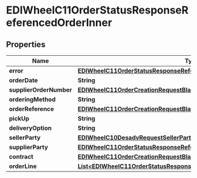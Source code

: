 

# EDIWheelC11OrderStatusResponseReferencedOrderInner


## Properties

| Name | Type | Description | Notes |
|------------ | ------------- | ------------- | -------------|
|**error** | [**EDIWheelC11OrderStatusResponseReferencedOrderInnerError**](EDIWheelC11OrderStatusResponseReferencedOrderInnerError.md) |  |  |
|**orderDate** | **String** |  |  [optional] |
|**supplierOrderNumber** | [**EDIWheelC11OrderCreationRequestBlanketOrderReference**](EDIWheelC11OrderCreationRequestBlanketOrderReference.md) |  |  [optional] |
|**orderingMethod** | **String** |  |  [optional] |
|**orderReference** | [**EDIWheelC11OrderCreationRequestBlanketOrderReference**](EDIWheelC11OrderCreationRequestBlanketOrderReference.md) |  |  [optional] |
|**pickUp** | **String** |  |  [optional] |
|**deliveryOption** | **String** |  |  [optional] |
|**sellerParty** | [**EDIWheelC10DesadvRequestSellerParty**](EDIWheelC10DesadvRequestSellerParty.md) |  |  [optional] |
|**supplierParty** | [**EDIWheelC11OrderStatusResponseReferencedOrderInnerSupplierParty**](EDIWheelC11OrderStatusResponseReferencedOrderInnerSupplierParty.md) |  |  [optional] |
|**contract** | [**EDIWheelC11OrderCreationRequestBlanketOrderReference**](EDIWheelC11OrderCreationRequestBlanketOrderReference.md) |  |  [optional] |
|**orderLine** | [**List&lt;EDIWheelC11OrderStatusResponseReferencedOrderInnerOrderLineInner&gt;**](EDIWheelC11OrderStatusResponseReferencedOrderInnerOrderLineInner.md) |  |  [optional] |



